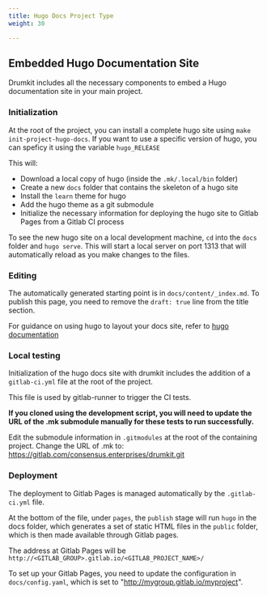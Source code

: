 ```yaml
---
title: Hugo Docs Project Type
weight: 30

---
```


## Embedded Hugo Documentation Site

Drumkit includes all the necessary components to embed a Hugo documentation site in your main project.

### Initialization
At the root of the project, you can install a complete hugo site using `make init-project-hugo-docs`.
If you want to use a specific version of hugo, you can speficy it using the variable `hugo_RELEASE`

This will:
- Download a local copy of hugo (inside the `.mk/.local/bin` folder)
- Create a new `docs` folder that contains the skeleton of a hugo site
- Install the `learn` theme for hugo
- Add the hugo theme as a git submodule
- Initialize the necessary information for deploying the hugo site to Gitlab Pages from a Gitlab CI process 

To see the new hugo site on a local development machine, `cd` into the `docs` folder and `hugo serve`. This will start a local server on port 1313 that will automatically reload as you make changes to the files.

### Editing

The automatically generated starting point is in `docs/content/_index.md`. To publish this page, you need to remove the `draft: true` line from the title section.

For guidance on using hugo to layout your docs site, refer to [hugo documentation](https://gohugo.io/getting-started/usage/)

### Local testing

Initialization of the hugo docs site with drumkit includes the addition of a `gitlab-ci.yml` file at the root of the project.

This file is used by gitlab-runner to trigger the CI tests.

**If you cloned using the development script, you will need to update the URL of the .mk submodule manually for these tests to run successfully.**

Edit the submodule information in `.gitmodules` at the root of the containing project. Change the URL of .mk to: https://gitlab.com/consensus.enterprises/drumkit.git


### Deployment

The deployment to Gitlab Pages is managed automatically by the `.gitlab-ci.yml` file.

At the bottom of the file, under `pages`, the `publish` stage will run `hugo` in the docs folder, which generates a set of static HTML files in the `public` folder, which is then made available through Gitlab pages.


The address at Gitlab Pages will be `http://<GITLAB_GROUP>.gitlab.io/<GITLAB_PROJECT_NAME>/`

To set up your Gitlab Pages, you need to update the configuration in `docs/config.yaml`, which is set to "http://mygroup.gitlab.io/myproject". 

